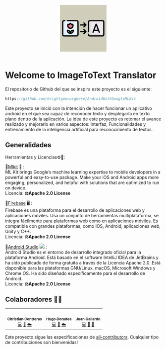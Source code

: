 <p align="center">
    <span>
      <img src="https://github.com/ChristianCB16/imageTOtext/blob/main/Documentation/img/imageTOtext_logo.png" width="150" alt="Image To Text Translator" />
    </span>
    <br/>
    <span>
      <!-- ALL-CONTRIBUTORS-BADGE:START - Do not remove or modify this section -->
      <img alt="" src="https://img.shields.io/badge/Deployed-Firebase-orange">
      <img alt="" src="https://img.shields.io/badge/Contributors-3-blueviolet">
      <img alt="" src="https://img.shields.io/badge/⚖️License-MIT-success">
    <!-- ALL-CONTRIBUTORS-BADGE:END -->
    </span>
</p>

# Welcome to ImageToText Translator 

  El repositorio de Github del que se inspira este proyecto es el siguiente: 

  ```c
  https://github.com/brightgeevarghese/AndroidWithGoogleMLKit
  ```

  Este proyecto se inició con la intención de hacer funcionar un aplicativo android en el que sea capaz de reconocer texto y desplegarla en texto plano dentro de la aplicación. La idea de este proyecto es retomar el avance realizado y mejorarlo en varios aspectos: Interfaz, Funcionalidades y entrenamiento de la inteligencia artificial para reconocimiento de textos.


## Generalidades 

Herramientas y Licencias⚙️📜:
 
  🔹[Mlkit](https://developers.google.com/ml-kit)  🤖 :  
    ML Kit brings Google’s machine learning expertise to mobile developers in a powerful and easy-to-use package. Make your iOS and Android apps more engaging, personalized, and helpful with solutions that are optimized to run on device. <br>
    Licencia: <strong>⚖️Apache 2.0 License</strong>
   
  🔹[Firebase](http://firebase.google.com)  🖥  :  
    Firebase es una plataforma para el desarrollo de aplicaciones web y aplicaciones móviles. Usa un conjunto de herramientas multiplataforma, se integra fácilmente para plataformas web como en aplicaciones móviles. Es compatible con grandes plataformas, como IOS, Android, aplicaciones web, Unity y C++.<br>
    Licencia: <strong>⚖️Apache 2.0 License</strong> 

  🔹[Android Studio](https://developer.android.com)  <img src="https://img.icons8.com/fluency/16/000000/android-os.png"/>   : <br>
    Android Studio es el entorno de desarrollo integrado oficial para la plataforma Android. Está basado en el software IntelliJ IDEA de JetBrains y ha sido publicado de forma gratuita a través de la Licencia Apache 2.0. Está disponible para las plataformas GNU/Linux, macOS, Microsoft Windows y Chrome OS. Ha sido diseñado específicamente para el desarrollo de Android.  
    Licencia: <strong>⚖️Apache 2.0 License</strong> 
   
   
## Colaboradores 👨‍💻


<!-- ALL-CONTRIBUTORS-LIST:START - Do not remove or modify this section -->
<!-- prettier-ignore-start -->
<!-- markdownlint-disable -->
<table align="center">
  <tr>
    <td align="center"><a href="https://github.com/ChristianCB16"><img src="https://avatars.githubusercontent.com/u/54194309?v=4" width="100px;" alt=""/><br /><sub><b> Christian Contreras </b></sub></a><br /> <a href="#" title="Código">💻</a> <a href="#" title="Documentación">📑</a> <a href="#" title="Cloud Database">☁️</a> </td>
    <td align="center"><a href="https://github.com/HugoDoradea14"><img src="https://avatars.githubusercontent.com/u/54194193?v=4" width="100px;" alt=""/><br /><sub><b> Hugo Doradea </b></sub></a><br /><a href="#" title="Código">💻</a> <a href="#" title="Diseño">🎨</a> <a href="#" title="Cloud Database">☁️</a> </td>
    <td align="center"><a href="https://github.com/JuanGallard0"><img src="https://avatars.githubusercontent.com/u/54408047?v=4" width="100px;" alt=""/><br /><sub><b> Juan Gallardo </b></sub></a><br /><a href="#" title="Código">💻</a> <a href="#" title="Diseño">🎨</a> <a href="#" title="Documentación">📑</a>  </td>
  </tr>
</table>


<!-- markdownlint-enable -->
<!-- prettier-ignore-end -->
<!-- ALL-CONTRIBUTORS-LIST:END -->

Este proyecto sigue las especificaciones de [all-contributors](https://github.com/all-contributors/all-contributors). Cualquier tipo de contribuciones son bienvenidas!
   

    

